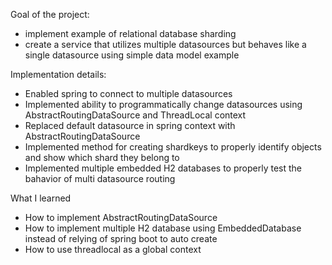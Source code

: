 Goal of the project:
- implement example of relational database sharding
- create a service that utilizes multiple datasources but behaves like a single datasource using simple data model example

Implementation details:
- Enabled spring to connect to multiple datasources
- Implemented ability to programmatically change datasources using AbstractRoutingDataSource and ThreadLocal context
- Replaced default datasource in spring context with AbstractRoutingDataSource
- Implemented method for creating shardkeys to properly identify objects and show which shard they belong to
- Implemented multiple embedded H2 databases to properly test the bahavior of multi datasource routing

What I learned
- How to implement AbstractRoutingDataSource
- How to implement multiple H2 database using EmbeddedDatabase instead of relying of spring boot to auto create
- How to use threadlocal as a global context
  
